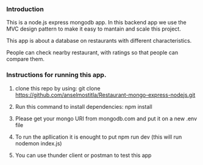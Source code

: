 

### Introduction

This is a node.js express mongodb app. In this backend app we use the MVC design pattern to make it easy to mantain and scale this project.

This app is about a database on restaurants with different characteristics. 

People can check nearby restaurant, with ratings so that people can compare them.


### Instructions for running this app.

1) clone this repo by using:
git clone https://github.com/anselmostitla/Restaurant-mongo-express-nodejs.git

2) Run this command to install dependencies:
npm install

3) Please get your mongo URI from mongodb.com and put it on a new .env file

4) To run the apllication it is enought to put
npm run dev (this will run nodemon index.js)

5) You can use thunder client or postman to test this app


 